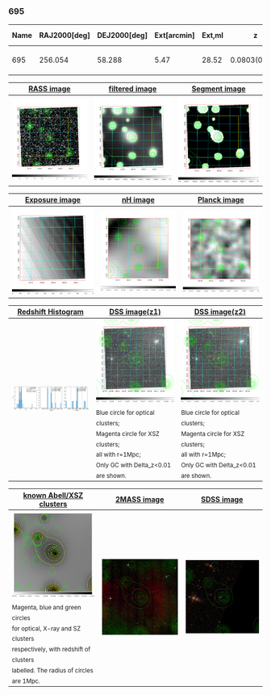 <div STYLE="page-break-after: always;"></div>

### 695

|Name|RAJ2000[deg]|DEJ2000[deg] |Ext[arcmin]| Ext,ml | z | z_src| C|GC(XSZ,Delta_z<0.01)| GC(OPT,Delta_z<0.01)|GC| R_sig[arcmin] | R500[arcmin] | R500[Mpc]| CRsig[c/s] | CR500[c/s] |L500[1E44 erg/s]|F500[1E-12 erg/s/cm^2]| M500[1E14 Msun]|Tx[keV]|Cnt_sig|Beta|Rc[arcmin]|Comment|Alias|
|---|---|---|---|---|---|------|---|--------|---------|----------|---|---|---|---|---|---|---|---|---|---|---|---|---|---|
|695| 256.054| 58.288| 5.47| 28.52| 0.0803(0.008)| z2,| G| -| -| C, N, W| 6.850| 6.164| 0.560| 0.033(0.018)| 0.033(0.018)| 0.089(0.038)| 0.557(0.237)| 0.54(0.12)| 1.50(0.21)| 57.9| 0.837(-0.161+0.114)| 4.280(-1.066+0.832)| -| t281|

|[RASS image](../image/695/695_img.pdf)|[filtered image](../image/695/695_fil.pdf)|[Segment image](../image/695/695_seg.pdf)|
|-------------------|--------------------|-------------------|
| <img src="../image/695/695_img.png" width="300">  | <img src="../image/695/695_fil.png" width="300">   | <img src="../image/695/695_seg.png" width="300">  |

|[Exposure image](../image/695/695_mex.pdf)| [nH image](../image/695/695_nh.pdf)| [Planck image](../image/695/695_p.pdf)|
|-------------------|--------------------|-------------------|
|<img src="../image/695/695_mex.png" width="300">   | <img src="../image/695/695_nh.png" width="300">    | <img src="../image/695/695_p.png" width="300"> |

|[Redshift Histogram](../image/695/695_zg.pdf) | [DSS image(z1)](../image/695/695_dss_z1.pdf)      |  [DSS image(z2)](../image/695/695_dss_z2.pdf)    |
|-------------------|--------------------|-------------------|
|<img src="../image/695/695_zg.png" width="300"> |<img src="../image/695/695_dss_z1.png" width="300"> <sub><br>Blue circle for optical clusters; <br>Magenta circle for XSZ clusters; <br>all with r=1Mpc; <br>Only GC with Delta_z<0.01 are shown. </sub>| <img src="../image/695/695_dss_z2.png" width="300"><sub><br>Blue circle for optical clusters; <br>Magenta circle for XSZ clusters; <br>all with r=1Mpc; <br>Only GC with Delta_z<0.01 are shown. </sub> |

|[known Abell/XSZ clusters](../image/695/695_gc.pdf) | [2MASS image](../image/695/695_2mass.pdf)      |[SDSS image](../image/695/695_sdss.pdf)   |
|-------------------|-------------------|-------------------|
|<img src=../image/695/695_gc.png width="300"> <br><sub>Magenta, blue and green circles <br>for optical, X-ray and SZ clusters <br>respectively, with redshift of clusters <br>labelled. The radius of circles <br>are 1Mpc.</sub>|<img src="../image/695/695_2mass.png" width="300">  | <img src="../image/695/695_sdss.png" width="300">  |




